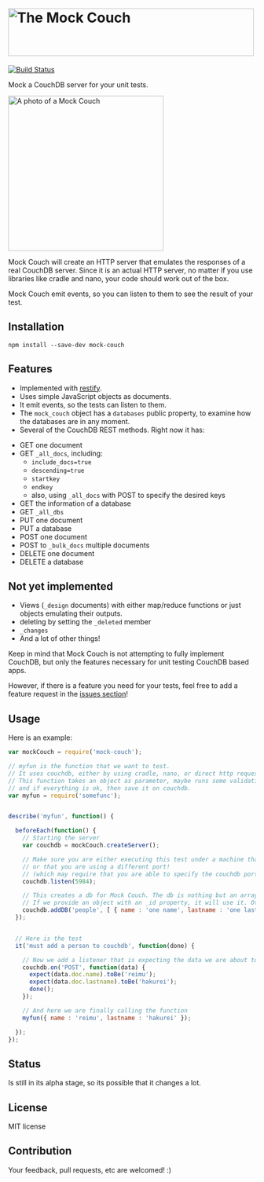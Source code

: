<h1><img src="https://raw.github.com/chris-l/mock-couch/master/title.png" alt="The Mock Couch" width="500px" height="97px" /></h1>

[![Build Status](https://travis-ci.org/chris-l/mock-couch.png?branch=master)](https://travis-ci.org/chris-l/mock-couch)

Mock a CouchDB server for your unit tests.

<img src="http://christopher-luna.com/mock-couch.svg" height="316" alt="A photo of a Mock Couch" title="'It's the thing Mock Couch Soup is made from,' said the Queen." />

Mock Couch will create an HTTP server that emulates the responses of a real CouchDB server.
Since it is an actual HTTP server, no matter if you use libraries like cradle and nano, your code should work out of the box.

Mock Couch emit events, so you can listen to them to see the result of your test.

## Installation

```
npm install --save-dev mock-couch
```

## Features

* Implemented with [restify](https://github.com/mcavage/node-restify).
* Uses simple JavaScript objects as documents.
* It emit events, so the tests can listen to them.
* The `mock_couch` object has a `databases` public property, to examine how the databases are in any moment.
* Several of the CouchDB REST methods. Right now it has:
 - GET one document
 - GET `_all_docs`, including:
    - `include_docs=true`
    - `descending=true`
    - `startkey`
    - `endkey`
    - also, using `_all_docs` with POST to specify the desired keys
 - GET the information of a database
 - GET `_all_dbs`
 - PUT one document
 - PUT a database
 - POST one document
 - POST to `_bulk_docs` multiple documents
 - DELETE one document
 - DELETE a database

## Not yet implemented

* Views (`_design` documents) with either map/reduce functions or just objects emulating their outputs.
* deleting by setting the `_deleted` member
* `_changes`
* And a lot of other things!

Keep in mind that Mock Couch is not attempting to fully implement CouchDB, but only the features necessary for unit testing CouchDB based apps.

However, if there is a feature you need for your tests, feel free to add a feature request in the [issues section](https://github.com/chris-l/mock-couch/issues)!

## Usage

Here is an example:

```javascript
var mockCouch = require('mock-couch');

// myfun is the function that we want to test.
// It uses couchdb, either by using cradle, nano, or direct http requests
// This function takes an object as parameter, maybe runs some validations
// and if everything is ok, then save it on couchdb.
var myfun = require('somefunc');


describe('myfun', function() {

  beforeEach(function() {
    // Starting the server
    var couchdb = mockCouch.createServer();

    // Make sure you are either executing this test under a machine that does not have couchdb installed/enabled,
    // or that you are using a different port!
    // (which may require that you are able to specify the couchdb port on the function you are about to test)
    couchdb.listen(5984);

    // This creates a db for Mock Couch. The db is nothing but an array of objects.
    // If we provide an object with an _id property, it will use it. Otherwise, it will create a random one.
    couchdb.addDB('people', [ { name : 'one name', lastname : 'one lastname' }, { _id : '4568797890', name : 'second name', lastname : 'other lastname' } ]);
  });


  // Here is the test
  it('must add a person to couchdb', function(done) {

    // Now we add a listener that is expecting the data we are about to send.
    couchdb.on('POST', function(data) {
      expect(data.doc.name).toBe('reimu');
      expect(data.doc.lastname).toBe('hakurei');
      done();
    });

    // And here we are finally calling the function
    myfun({ name : 'reimu', lastname : 'hakurei' });

  });
});
```

## Status

Is still in its alpha stage, so its possible that it changes a lot.

## License

MIT license

## Contribution

Your feedback, pull requests, etc are welcomed! :)
